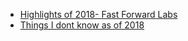 - [Highlights of 2018- Fast Forward Labs](https://blog.fastforwardlabs.com/2018/12/18/highlights-2018.html)
- [Things I dont know as of 2018](https://overreacted.io/things-i-dont-know-as-of-2018/)
